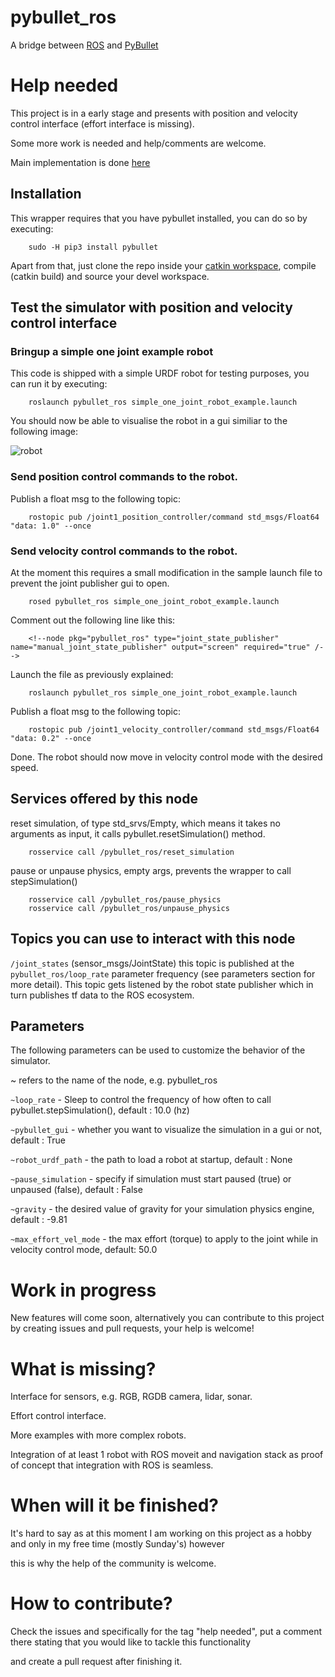 # pybullet_ros

A bridge between [ROS](www.ros.org) and [PyBullet](https://github.com/bulletphysics/bullet3)

# Help needed

This project is in a early stage and presents with position and velocity control interface (effort interface is missing).

Some more work is needed and help/comments are welcome.

Main implementation is done [here](https://github.com/oscar-lima/pybullet_ros/blob/master/ros/src/pybullet_ros/pybullet_ros_node.py)

## Installation

This wrapper requires that you have pybullet installed, you can do so by executing:

        sudo -H pip3 install pybullet

Apart from that, just clone the repo inside your [catkin workspace](http://wiki.ros.org/catkin/Tutorials/create_a_workspace),
compile (catkin build) and source your devel workspace.

## Test the simulator with position and velocity control interface

### Bringup a simple one joint example robot

This code is shipped with a simple URDF robot for testing purposes, you can run it by executing:

        roslaunch pybullet_ros simple_one_joint_robot_example.launch

You should now be able to visualise the robot in a gui similiar to the following image:

![robot](https://github.com/oscar-lima/pybullet_ros/blob/master/common/images/simple_one_joint_robot.png "one joint example robot")

### Send position control commands to the robot.

Publish a float msg to the following topic:

        rostopic pub /joint1_position_controller/command std_msgs/Float64 "data: 1.0" --once

### Send velocity control commands to the robot.

At the moment this requires a small modification in the sample launch file to prevent the joint publisher gui to open.

        rosed pybullet_ros simple_one_joint_robot_example.launch

Comment out the following line like this:

        <!--node pkg="pybullet_ros" type="joint_state_publisher" name="manual_joint_state_publisher" output="screen" required="true" /-->

Launch the file as previously explained:

        roslaunch pybullet_ros simple_one_joint_robot_example.launch

Publish a float msg to the following topic:

        rostopic pub /joint1_velocity_controller/command std_msgs/Float64 "data: 0.2" --once

Done. The robot should now move in velocity control mode with the desired speed.

## Services offered by this node

reset simulation, of type std_srvs/Empty, which means it takes no arguments as input, it calls pybullet.resetSimulation() method.

        rosservice call /pybullet_ros/reset_simulation

pause or unpause physics, empty args, prevents the wrapper to call stepSimulation()

        rosservice call /pybullet_ros/pause_physics
        rosservice call /pybullet_ros/unpause_physics

## Topics you can use to interact with this node

```/joint_states``` (sensor_msgs/JointState) this topic is published at the ```pybullet_ros/loop_rate```
parameter frequency (see parameters section for more detail).
This topic gets listened by the robot state publisher which in turn publishes tf data to the ROS ecosystem.

## Parameters

The following parameters can be used to customize the behavior of the simulator.

~ refers to the name of the node, e.g. pybullet_ros

```~loop_rate``` - Sleep to control the frequency of how often to call pybullet.stepSimulation(), default : 10.0 (hz)

```~pybullet_gui``` - whether you want to visualize the simulation in a gui or not, default : True

```~robot_urdf_path``` - the path to load a robot at startup, default : None

```~pause_simulation``` - specify if simulation must start paused (true) or unpaused (false), default : False

```~gravity``` - the desired value of gravity for your simulation physics engine, default : -9.81

```~max_effort_vel_mode``` - the max effort (torque) to apply to the joint while in velocity control mode, default: 50.0

# Work in progress

New features will come soon, alternatively you can contribute to this project by creating issues and pull requests, your help is welcome!

# What is missing?

Interface for sensors, e.g. RGB, RGDB camera, lidar, sonar.

Effort control interface.

More examples with more complex robots.

Integration of at least 1 robot with ROS moveit and navigation stack as proof of concept that integration with ROS is seamless.

# When will it be finished?

It's hard to say as at this moment I am working on this project as a hobby and only in my free time (mostly Sunday's) however

this is why the help of the community is welcome.

# How to contribute?

Check the issues and specifically for the tag "help needed", put a comment there stating that you would like to tackle this functionality

and create a pull request after finishing it.
